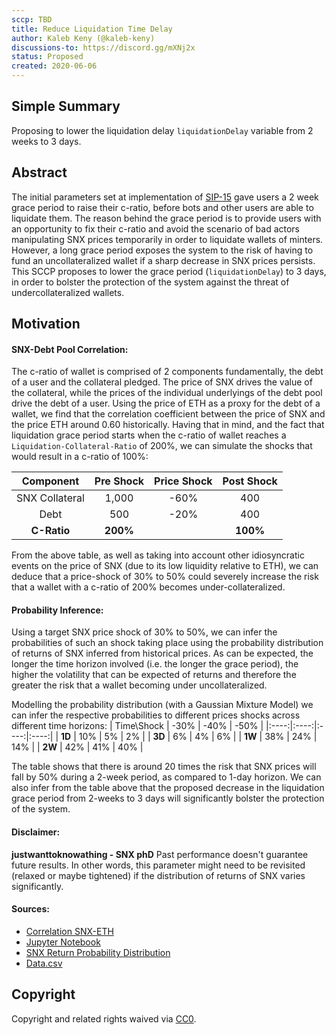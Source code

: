 ```yaml
---
sccp: TBD
title: Reduce Liquidation Time Delay
author: Kaleb Keny (@kaleb-keny)
discussions-to: https://discord.gg/mXNj2x
status: Proposed
created: 2020-06-06
---
```


## Simple Summary
<!--"If you can't explain it simply, you don't understand it well enough." Provide a simplified and layman-accessible explanation of the SCCP.-->
Proposing to lower the liquidation delay `liquidationDelay` variable from 2 weeks to 3 days.

## Abstract
<!--A short (~200 word) description of the variable change proposed.-->
The initial parameters set at implementation of [SIP-15](https://sips.synthetix.io/sips/sip-15) gave users a 2 week grace period to raise their c-ratio, before bots and other users are able to liquidate them. The reason behind the grace period is to provide users with an opportunity to fix their c-ratio and avoid the scenario of bad actors manipulating SNX prices temporarily in order to liquidate wallets of minters. However, a long grace period exposes the system to the risk of having to fund an uncollateralized wallet if a sharp decrease in SNX prices persists.
This SCCP proposes to lower the grace period (`liquidationDelay`)  to 3 days, in order to bolster the protection of the system against the threat of undercollateralized wallets.

## Motivation
<!--The motivation is critical for SCCPs that want to update variables within Synthetix. It should clearly explain why the existing variable is not incentive aligned. SCCP submissions without sufficient motivation may be rejected outright.-->

#### SNX-Debt Pool Correlation:
The c-ratio of wallet is comprised of 2 components fundamentally, the debt of a user and the collateral pledged. The price of SNX drives the value of the collateral, while the prices of the individual underlyings of the debt pool drive the debt of a user. Using the price of ETH as a proxy for the debt of a wallet, we find that the correlation coefficient between the price of SNX and the price ETH  around 0.60 historically.
Having that in mind, and the fact that liquidation grace period starts when the c-ratio of wallet reaches a `Liquidation-Collateral-Ratio` of  200%, we can simulate the shocks that would result in a c-ratio of 100%:

| Component | Pre Shock | Price Shock | Post Shock|
| :-------------: | :-------------: | :-------------: |  :-------------: | 
| SNX Collateral | 1,000 | -60%| 400
| Debt | 500 | -20%| 400
| **C-Ratio** | **200%** || **100%**

From the above table, as well as taking into account other idiosyncratic events on the price of SNX (due to its low liquidity relative to ETH), we can deduce that a  price-shock of 30% to 50% could severely increase the risk that a wallet with a c-ratio of 200% becomes under-collateralized. 

#### Probability Inference:
Using a target SNX price shock of 30% to 50%, we can infer the probabilities of such an shock taking place using the probability  distribution of  returns of SNX inferred from historical prices. As can be expected, the longer the time horizon involved (i.e. the longer the grace period), the higher the volatility that can be expected of returns and therefore the greater the risk that a wallet becoming under uncollateralized.

Modelling the probability distribution (with a Gaussian Mixture Model) we can infer the respective probabilities to different prices shocks across different time horizons:
| Time\Shock | -30% | -40% | -50% |
|:----:|:----:|:----:|:----:|
|  **1D**  |  10% |  5%  |  2%  |
|  **3D**  |  6%  |  4%  |  6%  |
|  **1W**  |  38% |  24% |  14% |
|  **2W**  |  42% |  41% |  40% |

The table shows that there is around 20 times the risk that SNX prices will fall by 50% during a 2-week period, as compared to 1-day horizon.
We can also infer from the table above that the proposed decrease in the liquidation grace period from 2-weeks to 3 days will significantly bolster the protection of the system.

#### Disclaimer:
**justwanttoknowathing - SNX phD**
Past performance doesn't guarantee future results. In other words, this parameter might need to be revisited (relaxed or maybe tightened) if the distribution of returns of SNX varies significantly.


#### Sources:
- [Correlation SNX-ETH](asset/liquidation_delay/snx-eth-corr.png)
- [Jupyter Notebook](asset/liquidation_delay/SNX_RETURNS_PROB.ipynb)
- [SNX Return Probability Distribution](asset/liquidation_delay/returns-plot.png)
- [Data.csv](asset/liquidation_delay/returns.csv)

## Copyright
Copyright and related rights waived via [CC0](https://creativecommons.org/publicdomain/zero/1.0/).
